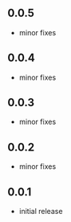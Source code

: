 ## 0.0.5
* minor fixes
## 0.0.4
* minor fixes
## 0.0.3
* minor fixes
## 0.0.2
* minor fixes
## 0.0.1

* initial release
